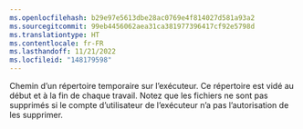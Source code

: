 ```yaml
---
ms.openlocfilehash: b29e97e5613dbe28ac0769e4f814027d581a93a2
ms.sourcegitcommit: 99eb4456062aea31ca381977396417cf92e5798d
ms.translationtype: HT
ms.contentlocale: fr-FR
ms.lasthandoff: 11/21/2022
ms.locfileid: "148179598"
---
```

Chemin d’un répertoire temporaire sur l’exécuteur. Ce répertoire est vidé au début et à la fin de chaque travail. Notez que les fichiers ne sont pas supprimés si le compte d’utilisateur de l’exécuteur n’a pas l’autorisation de les supprimer.